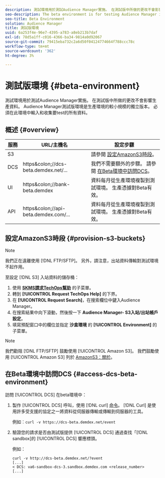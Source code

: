 ```yaml
---
description: 測試環境用於測試Audience Manager實施。 在測試版中所做的更改不會影響生產資料。 Audience Manager測試版環境是生產環境的較小規模的獨立版本。 必須在此環境中輸入和收集要test的所有資料。
seo-description: The beta environment is for testing Audience Manager implementations. Changes made in beta do not affect production data. The Audience Manager beta environment is a smaller-scale, standalone version of the production environment. All the data that you want to test must be entered and collected in this environment.
seo-title: Beta Environment
solution: Audience Manager
title: 測試版環境
uuid: 6a253f4e-96e7-4395-a783-a8eb213b7daf
exl-id: 78d5a1ff-c016-4366-ba34-9814a0d92067
source-git-commit: 79415eba732c2a6d50f04124774664f788ccc78c
workflow-type: tm+mt
source-wordcount: '362'
ht-degree: 3%

---
```


# 測試版環境 {#beta-environment}

測試環境用於測試Audience Manager實施。 在測試版中所做的更改不會影響生產資料。 Audience Manager測試版環境是生產環境的較小規模的獨立版本。 必須在此環境中輸入和收集要test的所有資料。

## 概述 {#overview}

<!-- beta_environment_admin.xml -->

| 服務 | URL/主機名 | 設定步驟 |
|--- |--- |--- |
| S3 |  | 請參閱 [設定AmazonS3時段](admin-beta-environment.md#provision-s3-buckets)。 |
| DCS | https&amp;colon;//dcs-beta.demdex.net/... | 我們不需要額外的步驟。 請參閱 [在Beta環境中訪問DCS](admin-beta-environment.md#access-dcs-beta-environment)。 |
| UI | https&amp;colon;//bank-beta.demdex | 資料每月從生產環境複製到測試環境。 生產憑據對Beta有效。 |
| API | https&amp;colon;//api-beta.demdex.com/... | 資料每月從生產環境複製到測試環境。 生產憑據對Beta有效。 |

## 設定AmazonS3時段 {#provision-s3-buckets}

>[!NOTE]
>
>我們正在遠離使用 [!DNL FTP/SFTP]。 另外，請注意，出站資料傳輸對測試環境不起作用。

至設定 [!DNL S3] 入站資料的儲存桶：

1. 使用 [**SKMS請求TechOps幫助**](https://skms.adobe.com/) 的子菜單。
1. 轉到 **[!UICONTROL Request TechOps Help]** 的下界。
1. 在 **[!UICONTROL Request Search]**，在搜索欄位中鍵入Audience Manager。
1. 在搜索結果中向下滾動，然後按一下 **Audience Manager- S3入站/出站帳戶設定**。
1. 填寫預配窗口中的欄位並指定 **沙盒環境** 的 **[!UICONTROL Environment]** 的子菜單。

>[!NOTE]
>
>我們勸阻 [!DNL FTP/SFTP] 鼓勵使用 [!UICONTROL Amazon S3]。 我們鼓勵使用 [!UICONTROL Amazon S3] 列於 [AmazonS3：關於](https://experienceleague.adobe.com/docs/audience-manager/user-guide/reference/amazon-s3.html)。

## 在Beta環境中訪問DCS {#access-dcs-beta-environment}

訪問 [!UICONTROL DCS] 在beta環境中：

1. 製作 [!UICONTROL DCS] 呼叫，使用 [!DNL curl] [命令](https://curl.haxx.se/docs/manpage.html)。 [!DNL Curl] 是使用許多受支援的協定之一將資料從伺服器傳輸或傳輸到伺服器的工具。

   例如︰`curl -v https://dcs-beta.demdex.net/event`

1. 驗證您的請求是否由測試版提供 [!UICONTROL DCS] 通過查找「[!DNL sandbox]的 [!UICONTROL DCS] 響應標頭。

   例如：

   ```
   curl -v http://dcs-beta.demdex.net/?event
   [...]
   < DCS: va6-sandbox-dcs-3.sandbox.demdex.com <release_number>
   [...]
   ```

<!--
1. Determine the load balancer's endpoint IP addresses.

   Run the `dig` [command](https://en.wikipedia.org/wiki/Dig_(command)) to determine the IP address of the nearest load balancer. The `dig` command queries the Domain Name System and returns the name and IP addresses of the Audience Manager [!UICONTROL Data Collection Servers (DCS)].

   ```
   dig dcs-beta.demdex.net
   ...
   dcs-sandbox-1754093861.us-east-1.elb.amazonaws.com. 60 IN A 52.87.15.51
   dcs-sandbox-1754093861.us-east-1.elb.amazonaws.com. 60 IN A 50.16.150.8
   dcs-sandbox-1754093861.us-east-1.elb.amazonaws.com. 60 IN A 52.2.228.100
   ```

1. Using one of the addresses in the above table, add a static DNS entry in the [!DNL `/etc/hosts`] file.

   On Windows, modify [!DNL `c:\WINDOWS\system32\drivers\etc\hosts`].

   For example:

[!DNL `52.87.15.51 samplepartner.demdex.net`]

   >[!NOTE]
   >
   >The addresses change occasionally, so you must keep your [!DNL /etc/hosts] file up to date.

   Additionally, if you need to set up ID synchronization, you must add a similar entry for [!DNL dpm.demdex.net.]

[!DNL `52.87.15.51 dpm.demdex.net`] [!DNL]. 

1. Make a [!UICONTROL DCS] call, using the `curl` [command](https://curl.haxx.se/docs/manpage.html). Curl is a tool to transfer data from or to a server, using one of many supported protocols.

   For example:

[!DNL `https://<domain>/event?product=camera`] 

1. Verify that your request was served by the beta [!UICONTROL DCS] by looking for "sandbox" in the [!UICONTROL DCS] response header.

   For example:

   ```
   curl -v https://dcs-beta.demdex.net/?event
   [...]
   < DCS: va6-sandbox-dcs-3.sandbox.demdex.com <release_number>
   [...]
   ```
-->
